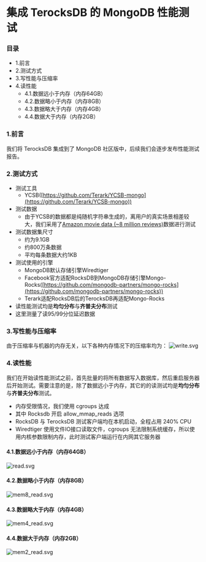 # 集成 TerocksDB 的 MongoDB 性能测试

### 目录
- 1.前言
- 2.测试方式
- 3.写性能与压缩率
- 4.读性能
  - 4.1.数据远小于内存（内存64GB）
  - 4.2.数据略小于内存（内存8GB）
  - 4.3.数据略大于内存（内存4GB）
  - 4.4.数据大于内存（内存2GB）

### 1.前言
我们将 TerocksDB 集成到了 MongoDB 社区版中，后续我们会逐步发布性能测试报告。


### 2.测试方式
- 测试工具
  - YCSB([https://github.com/Terark/YCSB-mongo](https://github.com/Terark/YCSB-mongo))
- 测试数据
  - 由于YCSB的数据都是纯随机字符串生成的，离用户的真实场景相差较大，我们采用了[Amazon movie data (~8 million reviews)](https://snap.stanford.edu/data/web-Movies.html)数据进行测试
- 测试数据集尺寸
  - 约为9.1GB
  - 约800万条数据
  - 平均每条数据大约1KB
- 测试使用的引擎
  - MongoDB默认存储引擎Wiredtiger
  - Facebook官方适配RocksDB到MongoDB存储引擎Mongo-Rocks([https://github.com/mongodb-partners/mongo-rocks](https://github.com/mongodb-partners/mongo-rocks))
  - Terark适配RocksDB后的TerocksDB再适配Mongo-Rocks
- 读性能测试均是**均匀分布**与**齐普夫分布**测试
- 这里测量了读95/99分位延迟数据

### 3.写性能与压缩率
由于压缩率与机器的内存无关，以下各种内存情况下的压缩率均为：
![write.svg](https://cdn.rawgit.com/mm304321141/hovel/master/ycsb/write.svg)


### 4.读性能
我们在开始读性能测试之前，首先批量的将所有数据写入数据库，然后重启服务器后开始测试。需要注意的是，除了数据远小于内存，其它的的读测试均是**均匀分布**与**齐普夫分布**测试。

- 内存受限情况，我们使用 cgroups 达成
- 其中 Rocksdb 开启 allow_mmap_reads 选项
- RocksDB 与 TerocksDB 测试客户端均在本机启动，全程占用 240% CPU
- Wiredtiger 使用文件IO接口读取文件，cgroups 无法限制系统缓存，所以使用内核参数限制内存，此时测试客户端运行在内网其它服务器

#### 4.1.数据远小于内存（内存64GB）
![read.svg](https://cdn.rawgit.com/mm304321141/hovel/master/ycsb/read.svg)

#### 4.2.数据略小于内存（内存8GB）
![mem8_read.svg](https://cdn.rawgit.com/mm304321141/hovel/master/ycsb/mem8_read.svg)

#### 4.3.数据略大于内存（内存4GB）
![mem4_read.svg](https://cdn.rawgit.com/mm304321141/hovel/master/ycsb/mem4_read.svg)

#### 4.4.数据大于内存（内存2GB）
![mem2_read.svg](https://cdn.rawgit.com/mm304321141/hovel/master/ycsb/mem2_read.svg)
